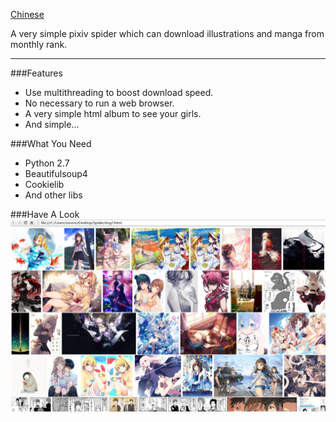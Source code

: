 [Chinese](http://elicococoo.me/2016/09/13/pixivspider/)

A very simple pixiv spider which can download illustrations and manga from monthly rank.
***
###Features
* Use multithreading to boost download speed.
* No necessary to run a web browser.
* A very simple html album to see your girls.
* And simple...

###What You Need
* Python 2.7
* Beautifulsoup4
* Cookielib
* And other libs

###Have A Look
![](readmeImg/01.jpg)
